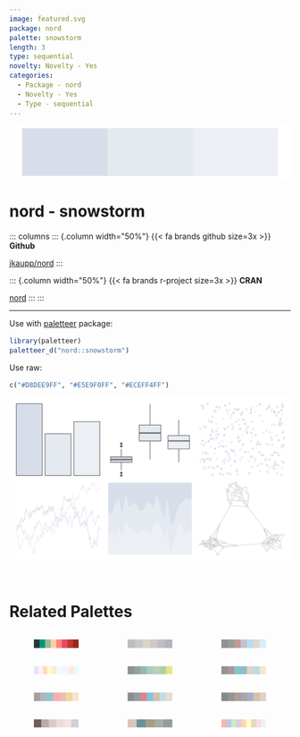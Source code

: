 ```yaml
---
image: featured.svg
package: nord
palette: snowstorm
length: 3
type: sequential
novelty: Novelty - Yes
categories:
  - Package - nord
  - Novelty - Yes
  - Type - sequential
---
```


![](featured.svg)

# nord - snowstorm 

::: columns
::: {.column width="50%"}
{{< fa brands github size=3x >}}
**Github**

[jkaupp/nord](https://github.com/jkaupp/nord)
:::

::: {.column width="50%"}
{{< fa brands r-project size=3x >}}
**CRAN**

[nord](https://CRAN.R-project.org/package=nord)
:::
:::

<hr> 

Use with [paletteer](https://emilhvitfeldt.github.io/paletteer/) package:

```r
library(paletteer)
paletteer_d("nord::snowstorm")
```

Use raw:

```r
c("#D8DEE9FF", "#E5E9F0FF", "#ECEFF4FF")
``` 

![](examples.png) 

<br>

# Related Palettes

<div class="list" style="display: grid; grid-template-columns: auto auto auto;"> <figure class="figure">
<a href="../../awtools/a_palette/"> <img src="../../awtools/a_palette/featured.svg" style="width: 100%;" class="figure-img"></a>
</figure> <figure class="figure">
<a href="../../nord/rocky_mountain/"> <img src="../../nord/rocky_mountain/featured.svg" style="width: 100%;" class="figure-img"></a>
</figure> <figure class="figure">
<a href="../../ghibli/SpiritedLight/"> <img src="../../ghibli/SpiritedLight/featured.svg" style="width: 100%;" class="figure-img"></a>
</figure> <figure class="figure">
<a href="../../miscpalettes/light/"> <img src="../../miscpalettes/light/featured.svg" style="width: 100%;" class="figure-img"></a>
</figure> <figure class="figure">
<a href="../../ghibli/MarnieLight2/"> <img src="../../ghibli/MarnieLight2/featured.svg" style="width: 100%;" class="figure-img"></a>
</figure> <figure class="figure">
<a href="../../ghibli/MarnieLight1/"> <img src="../../ghibli/MarnieLight1/featured.svg" style="width: 100%;" class="figure-img"></a>
</figure> <figure class="figure">
<a href="../../ghibli/PonyoLight/"> <img src="../../ghibli/PonyoLight/featured.svg" style="width: 100%;" class="figure-img"></a>
</figure> <figure class="figure">
<a href="../../ghibli/KikiLight/"> <img src="../../ghibli/KikiLight/featured.svg" style="width: 100%;" class="figure-img"></a>
</figure> <figure class="figure">
<a href="../../ghibli/TotoroLight/"> <img src="../../ghibli/TotoroLight/featured.svg" style="width: 100%;" class="figure-img"></a>
</figure> <figure class="figure">
<a href="../../beyonce/X50/"> <img src="../../beyonce/X50/featured.svg" style="width: 100%;" class="figure-img"></a>
</figure> <figure class="figure">
<a href="../../fishualize/Ginglymostoma_cirratum/"> <img src="../../fishualize/Ginglymostoma_cirratum/featured.svg" style="width: 100%;" class="figure-img"></a>
</figure> <figure class="figure">
<a href="../../RColorBrewer/Pastel1/"> <img src="../../RColorBrewer/Pastel1/featured.svg" style="width: 100%;" class="figure-img"></a>
</figure> 
</div>

